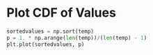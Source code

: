 # Plot CDF of Values

```python
sortedvalues = np.sort(temp)
p = 1. * np.arange(len(temp))/(len(temp) - 1)
plt.plot(sortedvalues, p)
```
